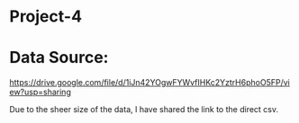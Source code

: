 # Project-4

# Data Source:
https://drive.google.com/file/d/1iJn42YOgwFYWvfIHKc2YztrH6phoO5FP/view?usp=sharing

Due to the sheer size of the data, I have shared the link to the direct csv. 

